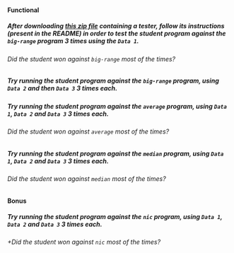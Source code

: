 #### Functional

##### After downloading [this zip file](https://assets.01-edu.org/guess-the-number.zip) containing a tester, follow its instructions (present in the README) in order to test the student program against the `big-range` program 3 times using the `Data 1`.

###### Did the student won against `big-range` most of the times?

##### Try running the student program against the `big-range` program, using `Data 2` and then `Data 3` 3 times each.

##### Try running the student program against the `average` program, using `Data 1`, `Data 2` and `Data 3` 3 times each.

###### Did the student won against `average` most of the times?

##### Try running the student program against the `median` program, using `Data 1`, `Data 2` and `Data 3` 3 times each.

###### Did the student won against `median` most of the times?

#### Bonus

##### Try running the student program against the `nic` program, using `Data 1`, `Data 2` and `Data 3` 3 times each.

###### +Did the student won against `nic` most of the times?
